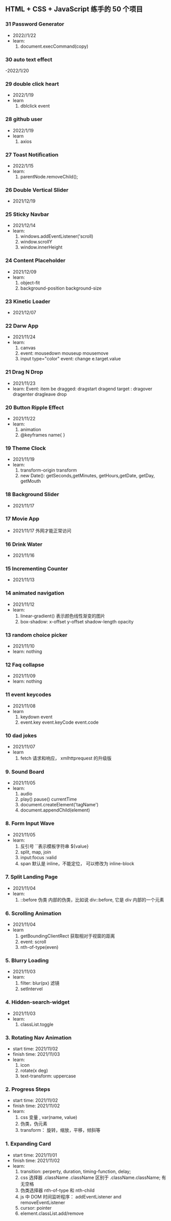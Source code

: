 ## HTML + CSS + JavaScript 练手的 50 个项目

### 31 Password Generator

- 2022//1/22
- learn:
  1. document.execCommand(copy)

### 30 auto text effect

-2022/1/20

### 29 double click heart

- 2022/1/19
- learn
  1. dblclick event

### 28 github user

- 2022/1/19
- learn
  1.  axios

### 27 Toast Notification

- 2022/1/15
- learn:
  1. parentNode.removeChild();

### 26 Double Vertical Slider

- 2021/12/19

### 25 Sticky Navbar

- 2021/12/14
- learn:
  1. windows.addEventListener('scroll)
  2. window.scrollY
  3. window.innerHeight

### 24 Content Placeholder

- 2021/12/09
- learn:
  1. object-fit
  2. background-position background-size

### 23 Kinetic Loader

- 2021/12/07

### 22 Darw App

- 2021/11/24
- learn:
  1. canvas
  2. event: mousedown mouseup mousemove
  3. input type="color" event: change e.target.value

### 21 Drag N Drop

- 2021/11/23
- learn:
  Event:
  item be dragged: dragstart dragend
  target : dragover dragenter dragleave drop

### 20 Button Ripple Effect

- 2021/11/22
- learn:
  1. animation
  2. @keyframes name{
     }

### 19 Theme Clock

- 2021/11/19
- learn:
  1. transform-origin transform
  2. new Date(): getSeconds,getMinutes, getHours,getDate, getDay, getMouth

### 18 Background Slider

- 2021/11/17

### 17 Movie App

- 2021/11/17
  外网才能正常访问

### 16 Drink Water

- 2021/11/16

### 15 Incrementing Counter

- 2021/11/13

### 14 animated navigation

- 2021/11/12
- learn:
  1. linear-gradient() 表示颜色线性渐变的图片
  2. box-shadow: x-offset y-offset shadow-length opacity

### 13 random choice picker

- 2021/11/10
- learn:
  nothing

### 12 Faq collapse

- 2021/11/09
- learn:
  nothing

### 11 event keycodes

- 2021/11/08
- learn
  1. keydown event
  2. event.key event.keyCode event.code

### 10 dad jokes

- 2021/11/07
- learn
  1. fetch 请求和响应， xmlhttprequest 的升级版

### 9. Sound Board

- 2021/11/05
- learn:
  1. audio
  2. play() pause() currentTime
  3. document.createElement('tagName')
  4. document.appendChild(element)

### 8. Form Input Wave

- 2021/11/05
- learn:
  1. 反引号 ``表示模板字符串 ${value}
  2. split, map, join
  3. input:focus :valid
  4. span 默认是 inline，不能定位， 可以修改为 inline-block

### 7. Split Landing Page

- 2021/11/04
- learn:
  1. ::before 伪类 内部的伪类，比如说 div::before, 它是 div 内部的一个元素

### 6. Scrolling Animation

- 2021/11/04
- learn
  1. getBoundingClientRect 获取相对于视窗的距离
  2. event: scroll
  3. nth-of-type(even)

### 5. Blurry Loading

- 2021/11/03
- learn:
  1. filter: blur(px) 滤镜
  2. setIntervel

### 4. Hidden-search-widget

- 2021/11/03
- learn:
  1. classList.toggle

### 3. Rotating Nav Animation

- start time: 2021/11/02
- finish time: 2021/11/03
- learn:
  1. icon
  2. rotate(x deg)
  3. text-transform: uppercase

### 2. Progress Steps

- start time: 2021/11/02
- finish time: 2021/11/02
- learn:
  1. css 变量 , var(name, value)
  2. 伪类，伪元素
  3. transform： 旋转，缩放，平移，倾斜等

### 1. Expanding Card

- start time: 2021/11/01
- finish time: 2021/11/02
- learn:
  1. transition: perperty, duration, timing-function, delay;
  2. css 选择器 .className .className 区别于 .className.className; 有无空格
  3. 伪类选择器 nth-of-type 和 nth-child
  4. js 中 DOM 时间监听程序： addEventListener and removeEventListener
  5. cursor: pointer
  6. element.classList.add/remove
